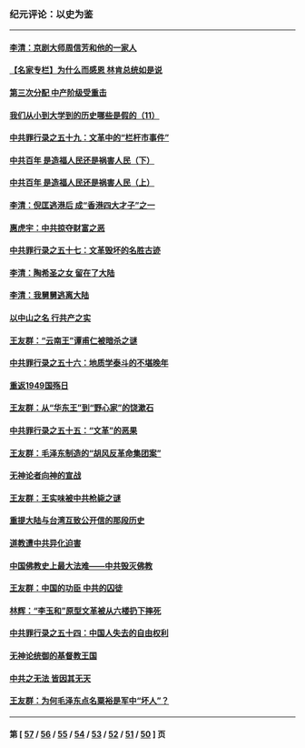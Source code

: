 ### 纪元评论：以史为鉴
---
#### [李清：京剧大师周信芳和他的一家人](../../pages/nsc1028/n13391411.md) 
#### [【名家专栏】为什么而感恩 林肯总统如是说](../../pages/nsc1028/n13402501.md) 
#### [第三次分配 中产阶级受重击](../../pages/nsc1028/n13401007.md) 
#### [我们从小到大学到的历史哪些是假的（11）](../../pages/nsc1028/n13395097.md) 
#### [中共罪行录之五十九：文革中的“栏杆市事件”](../../pages/nsc1028/n13390605.md) 
#### [中共百年 是造福人民还是祸害人民（下）](../../pages/nsc1028/n13389389.md) 
#### [中共百年 是造福人民还是祸害人民（上）](../../pages/nsc1028/n13388697.md) 
#### [李清：倪匡逃港后 成“香港四大才子”之一](../../pages/nsc1028/n13377522.md) 
#### [惠虎宇：中共掠夺财富之恶](../../pages/nsc1028/n13374142.md) 
#### [中共罪行录之五十七：文革毁坏的名胜古迹](../../pages/nsc1028/n13373282.md) 
#### [李清：陶希圣之女 留在了大陆](../../pages/nsc1028/n13367727.md) 
#### [李清：我舅舅逃离大陆](../../pages/nsc1028/n13343329.md) 
#### [以中山之名 行共产之实](../../pages/nsc1028/n13346437.md) 
#### [王友群：“云南王”谭甫仁被暗杀之谜](../../pages/nsc1028/n13357123.md) 
#### [中共罪行录之五十六：地质学泰斗的不堪晚年](../../pages/nsc1028/n13355675.md) 
#### [重返1949国殇日](../../pages/nsc1028/n13346372.md) 
#### [王友群：从“华东王”到“野心家”的饶漱石](../../pages/nsc1028/n13346037.md) 
#### [中共罪行录之五十五：“文革”的恶果](../../pages/nsc1028/n13324062.md) 
#### [王友群：毛泽东制造的“胡风反革命集团案”](../../pages/nsc1028/n13324909.md) 
#### [无神论者向神的宣战](../../pages/nsc1028/n13281535.md) 
#### [王友群：王实味被中共枪毙之谜](../../pages/nsc1028/n13307502.md) 
#### [重提大陆与台湾互致公开信的那段历史](../../pages/nsc1028/n13305095.md) 
#### [道教遭中共异化迫害](../../pages/nsc1028/n13281463.md) 
#### [中国佛教史上最大法难——中共毁灭佛教](../../pages/nsc1028/n13281397.md) 
#### [王友群：中国的功臣 中共的囚徒](../../pages/nsc1028/n13291790.md) 
#### [林辉：“李玉和”原型文革被从六楼扔下摔死](../../pages/nsc1028/n13291564.md) 
#### [中共罪行录之五十四：中国人失去的自由权利](../../pages/nsc1028/n13290123.md) 
#### [无神论统御的基督教王国](../../pages/nsc1028/n13281280.md) 
#### [中共之无法 皆因其无天](../../pages/nsc1028/n13281088.md) 
#### [王友群：为何毛泽东点名粟裕是军中“坏人”？](../../pages/nsc1028/n13279118.md) 

---
#### 第 [ [57](./57.md) / [56](./56.md) / [55](./55.md) / [54](./54.md) / [53](./53.md) / [52](./52.md) / [51](./51.md) / [50](./50.md) ] 页
